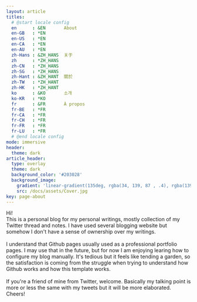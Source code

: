 ```yaml
---
layout: article
titles:
  # @start locale config
  en      : &EN       About
  en-GB   : *EN
  en-US   : *EN
  en-CA   : *EN
  en-AU   : *EN
  zh-Hans : &ZH_HANS  关于
  zh      : *ZH_HANS
  zh-CN   : *ZH_HANS
  zh-SG   : *ZH_HANS
  zh-Hant : &ZH_HANT  關於
  zh-TW   : *ZH_HANT
  zh-HK   : *ZH_HANT
  ko      : &KO       소개
  ko-KR   : *KO
  fr      : &FR       À propos
  fr-BE   : *FR
  fr-CA   : *FR
  fr-CH   : *FR
  fr-FR   : *FR
  fr-LU   : *FR
  # @end locale config
mode: immersive
header:
  theme: dark
article_header:
  type: overlay
  theme: dark
  background_color: '#203028'
  background_image:
    gradient: 'linear-gradient(135deg, rgba(34, 139, 87 , .4), rgba(139, 34, 139, .4))'
    src: /docs/assets/Cover.jpg
key: page-about
---
```

Hi!<br/>
This is a personal blog for my personal writings, mostly collection of my Twitter thread and notes. I have used several blogging website but somehow I don't have a sense of ownership over my writings.<br/>
<br/>
I understand that Github pages usually used as a professional portfolio pages. I may use that in the future, but for now I am enjoying learing how to configure my blog manually. It's tedious but it feels like tending a garden, so the satisfaction is coming from the struggle when trying to understand how Github works and how this template works. <br/>
<br/>
If you're a friend of mine from Twitter, welcome. Basically my talking point is more or less the same with my tweets but it will be more elaborated.<br/>
Cheers!<br/>
